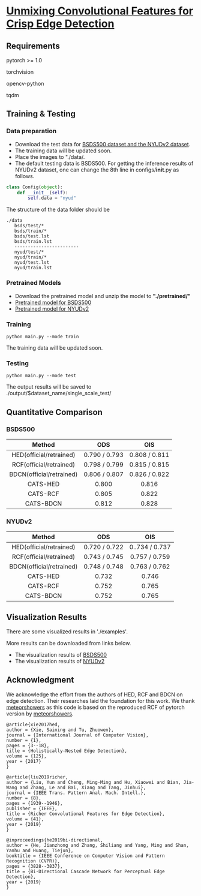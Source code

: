 # [Unmixing Convolutional Features for Crisp Edge Detection](http://arxiv.org/abs/2011.09808)



## Requirements

pytorch >= 1.0

torchvision

opencv-python

tqdm



## Training  & Testing

### Data preparation

- Download the test data for  [BSDS500 dataset and the NYUDv2 dataset](https://drive.google.com/file/d/1AqD3q-xeTD_HNh4wzDVvU3rXTAF9qRu_/view?usp=sharing).
- The training data will be updated soon.
- Place the images to "./data/.
- The default testing data is BSDS500. For getting the inference results of NYUDv2 dataset, one can change the 8th line in configs/__init__.py as follows.

```python
class Config(object):
    def __init__(self):
        self.data = "nyud"
```

The structure of the data folder should be

```shell
./data
   bsds/test/*
   bsds/train/*
   bsds/test.lst
   bsds/train.lst
   ------------------------
   nyud/test/*
   nyud/train/*
   nyud/test.lst
   nyud/train.lst
```

#### 

### Pretrained Models

- Download the pretrained model and unzip the model to **"./pretrained/"**
- [Pretrained model for BSDS500](https://drive.google.com/file/d/1xWYCKjdJTzSREYC9DHbUfZLViOf2CaME/view?usp=sharing)
- [Pretrained model for NYUDv2](https://drive.google.com/file/d/11DuMk38ZcPnnBuyP_ukpGODHJQkI5p-7/view?usp=sharing)



### Training

```shell
python main.py --mode train
```

The training data will be updated soon.



### Testing

```shell
python main.py --mode test
```

The output results will be saved to ./output/$dataset_name/single_scale_test/



## Quantitative Comparison



### BSDS500

|          Method          |      ODS      |      OIS      |
| :----------------------: | :-----------: | :-----------: |
| HED(official/retrained)  | 0.790 / 0.793 | 0.808 / 0.811 |
| RCF(official/retrained)  | 0.798 / 0.799 | 0.815 / 0.815 |
| BDCN(official/retrained) | 0.806 / 0.807 | 0.826 / 0.822 |
|         CATS-HED         |     0.800     |     0.816     |
|         CATS-RCF         |     0.805     |     0.822     |
|        CATS-BDCN         |     0.812     |     0.828     |



### NYUDv2

|          Method          |      ODS      |      OIS       |
| :----------------------: | :-----------: | :------------: |
| HED(official/retrained)  | 0.720 / 0.722 | 0..734 / 0.737 |
| RCF(official/retrained)  | 0.743 / 0.745 | 0.757 / 0.759  |
| BDCN(official/retrained) | 0.748 / 0.748 | 0.763 / 0.762  |
|         CATS-HED         |     0.732     |     0.746      |
|         CATS-RCF         |     0.752     |     0.765      |
|        CATS-BDCN         |     0.752     |     0.765      |




## Visualization Results
There are some visualized results in './examples'.

More results can be downloaded from links below.

- The visualization results of [BSDS500](https://drive.google.com/file/d/1tpmy3JShFeWkITFLvK6fttQdR5Y9TGsz/view?usp=sharing)
- The visualization results of [NYUDv2](https://drive.google.com/file/d/15lKMRWPKFxEn06Lnk1rl0iBaId4EfJSc/view?usp=sharing)



## Acknowledgment

We acknowledge the effort from the authors of HED, RCF and BDCN on edge detection. Their researches laid the foundation for this work. We thank [meteorshowers](https://github.com/meteorshowers/RCF-pytorch) as this code is based on  the reproduced RCF of pytorch version by [meteorshowers](https://github.com/meteorshowers/RCF-pytorch).

```
@article{xie2017hed,
author = {Xie, Saining and Tu, Zhuowen},
journal = {International Journal of Computer Vision},
number = {1},
pages = {3--18},
title = {Holistically-Nested Edge Detection},
volume = {125},
year = {2017}
}

@article{liu2019richer,
author = {Liu, Yun and Cheng, Ming-Ming and Hu, Xiaowei and Bian, Jia-Wang and Zhang, Le and Bai, Xiang and Tang, Jinhui},
journal = {IEEE Trans. Pattern Anal. Mach. Intell.},
number = {8},
pages = {1939--1946},
publisher = {IEEE},
title = {Richer Convolutional Features for Edge Detection},
volume = {41},
year = {2019}
}

@inproceedings{he2019bi-directional,
author = {He, Jianzhong and Zhang, Shiliang and Yang, Ming and Shan, Yanhu and Huang, Tiejun},
booktitle = {IEEE Conference on Computer Vision and Pattern Recognition (CVPR)},
pages = {3828--3837},
title = {Bi-Directional Cascade Network for Perceptual Edge Detection},
year = {2019}
}
```

